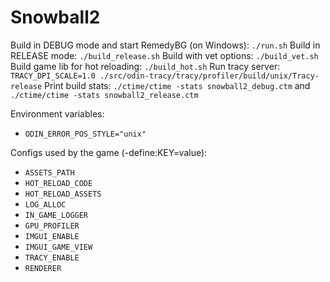 # Snowball2

Build in DEBUG mode and start RemedyBG (on Windows): `./run.sh`
Build in RELEASE mode: `./build_release.sh`
Build with vet options: `./build_vet.sh`
Build game lib for hot reloading: `./build_hot.sh`
Run tracy server: `TRACY_DPI_SCALE=1.0 ./src/odin-tracy/tracy/profiler/build/unix/Tracy-release`
Print build stats: `./ctime/ctime -stats snowball2_debug.ctm` and `./ctime/ctime -stats snowball2_release.ctm`

Environment variables:
- `ODIN_ERROR_POS_STYLE="unix"`

Configs used by the game (-define:KEY=value):
- `ASSETS_PATH`
- `HOT_RELOAD_CODE`
- `HOT_RELOAD_ASSETS`
- `LOG_ALLOC`
- `IN_GAME_LOGGER`
- `GPU_PROFILER`
- `IMGUI_ENABLE`
- `IMGUI_GAME_VIEW`
- `TRACY_ENABLE`
- `RENDERER`
